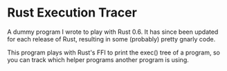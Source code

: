 # Rust Execution Tracer

A dummy program I wrote to play with Rust 0.6.  It has since been updated for each
release of Rust, resulting in some (probably) pretty gnarly code.

This program plays with Rust's FFI to print the exec() tree of a program, so you can
track which helper programs another program is using.
